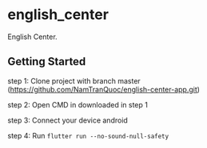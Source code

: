 # english_center

English Center.

## Getting Started

step 1: Clone project with branch master (https://github.com/NamTranQuoc/english-center-app.git)

step 2: Open CMD in downloaded in step 1

step 3: Connect your device android

step 4: Run `flutter run --no-sound-null-safety`

